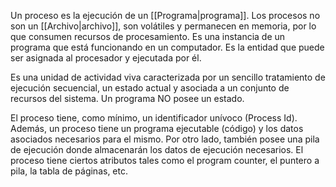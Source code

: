 Un proceso es la ejecución de un [[Programa|programa]]. Los procesos no son un [[Archivo|archivo]], son volátiles y permanecen en memoria, por lo que consumen recursos de procesamiento. Es una instancia de un programa que está funcionando en un computador. Es la entidad que puede ser asignada al procesador y ejecutada por él.

 Es una unidad de actividad viva caracterizada por un sencillo tratamiento de ejecución secuencial, un estado actual y asociada a un conjunto de recursos del sistema. Un programa NO posee un estado.

 El proceso tiene, como mínimo, un identificador unívoco (Process Id). Además, un proceso tiene un programa ejecutable (código) y los datos asociados necesarios para el mismo. Por otro lado, también posee una pila de ejecución donde almacenarán los datos de ejecución necesarios. El proceso tiene ciertos atributos tales como el program counter, el puntero a pila, la tabla de páginas, etc.
